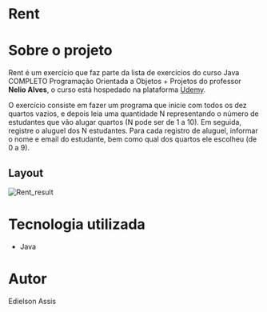 # Rent 

# Sobre o projeto
Rent é um exercício que faz parte da lista de exercícios do curso Java COMPLETO Programação Orientada a Objetos + Projetos do professor **Nelio Alves**, o curso está hospedado na plataforma [Udemy](https://www.udemy.com/course/java-curso-completo/ "Site da Udemy").

O exercício consiste em fazer um programa que inicie com todos os dez quartos vazios, e depois
leia uma quantidade N representando o número de estudantes que vão
alugar quartos (N pode ser de 1 a 10). Em seguida, registre o aluguel dos
N estudantes. Para cada registro de aluguel, informar o nome e email do
estudante, bem como qual dos quartos ele escolheu (de 0 a 9).

## Layout
![Rent_result](https://user-images.githubusercontent.com/105529988/178130121-7d705e98-a59a-4fb5-81e4-92f81095a925.png)

# Tecnologia utilizada
- Java

# Autor
Edielson Assis
